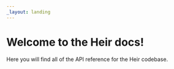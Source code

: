```yaml
---
_layout: landing
---
```


# Welcome to the Heir docs!
Here you will find all of the API reference for the Heir codebase.